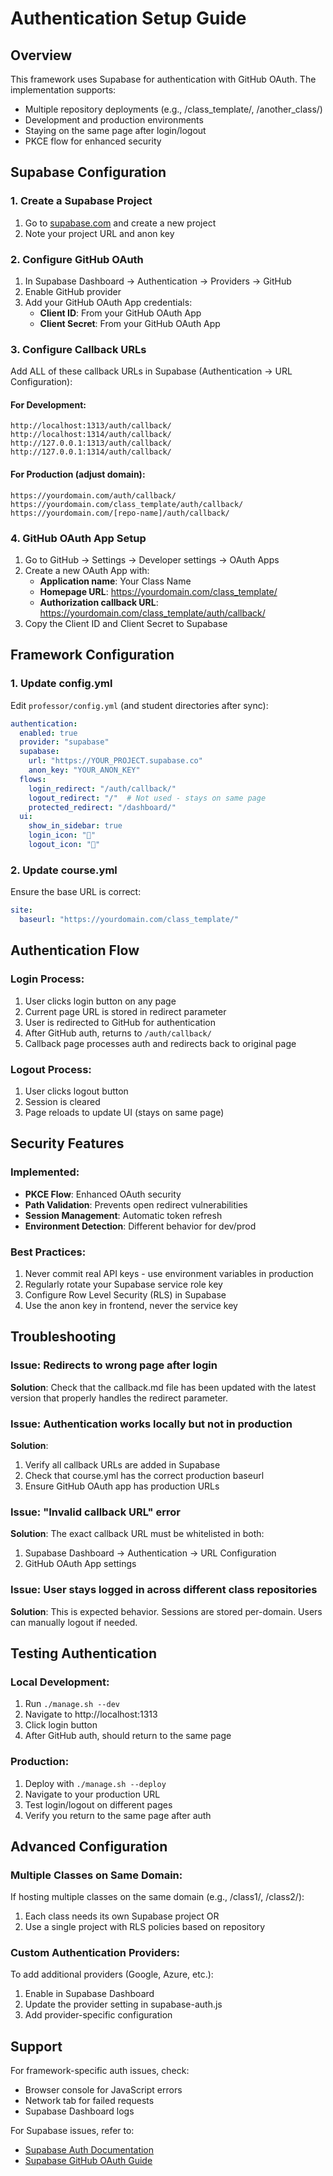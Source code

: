 # Authentication Setup Guide

## Overview
This framework uses Supabase for authentication with GitHub OAuth. The implementation supports:
- Multiple repository deployments (e.g., /class_template/, /another_class/)
- Development and production environments
- Staying on the same page after login/logout
- PKCE flow for enhanced security

## Supabase Configuration

### 1. Create a Supabase Project
1. Go to [supabase.com](https://supabase.com) and create a new project
2. Note your project URL and anon key

### 2. Configure GitHub OAuth
1. In Supabase Dashboard → Authentication → Providers → GitHub
2. Enable GitHub provider
3. Add your GitHub OAuth App credentials:
   - **Client ID**: From your GitHub OAuth App
   - **Client Secret**: From your GitHub OAuth App

### 3. Configure Callback URLs
Add ALL of these callback URLs in Supabase (Authentication → URL Configuration):

#### For Development:
```
http://localhost:1313/auth/callback/
http://localhost:1314/auth/callback/
http://127.0.0.1:1313/auth/callback/
http://127.0.0.1:1314/auth/callback/
```

#### For Production (adjust domain):
```
https://yourdomain.com/auth/callback/
https://yourdomain.com/class_template/auth/callback/
https://yourdomain.com/[repo-name]/auth/callback/
```

### 4. GitHub OAuth App Setup
1. Go to GitHub → Settings → Developer settings → OAuth Apps
2. Create a new OAuth App with:
   - **Application name**: Your Class Name
   - **Homepage URL**: https://yourdomain.com/class_template/
   - **Authorization callback URL**: https://yourdomain.com/class_template/auth/callback/
3. Copy the Client ID and Client Secret to Supabase

## Framework Configuration

### 1. Update config.yml
Edit `professor/config.yml` (and student directories after sync):

```yaml
authentication:
  enabled: true
  provider: "supabase"
  supabase:
    url: "https://YOUR_PROJECT.supabase.co"
    anon_key: "YOUR_ANON_KEY"
  flows:
    login_redirect: "/auth/callback/"
    logout_redirect: "/"  # Not used - stays on same page
    protected_redirect: "/dashboard/"
  ui:
    show_in_sidebar: true
    login_icon: "🔐"
    logout_icon: "🚪"
```

### 2. Update course.yml
Ensure the base URL is correct:

```yaml
site:
  baseurl: "https://yourdomain.com/class_template/"
```

## Authentication Flow

### Login Process:
1. User clicks login button on any page
2. Current page URL is stored in redirect parameter
3. User is redirected to GitHub for authentication
4. After GitHub auth, returns to `/auth/callback/`
5. Callback page processes auth and redirects back to original page

### Logout Process:
1. User clicks logout button
2. Session is cleared
3. Page reloads to update UI (stays on same page)

## Security Features

### Implemented:
- **PKCE Flow**: Enhanced OAuth security
- **Path Validation**: Prevents open redirect vulnerabilities
- **Session Management**: Automatic token refresh
- **Environment Detection**: Different behavior for dev/prod

### Best Practices:
1. Never commit real API keys - use environment variables in production
2. Regularly rotate your Supabase service role key
3. Configure Row Level Security (RLS) in Supabase
4. Use the anon key in frontend, never the service key

## Troubleshooting

### Issue: Redirects to wrong page after login
**Solution**: Check that the callback.md file has been updated with the latest version that properly handles the redirect parameter.

### Issue: Authentication works locally but not in production
**Solution**: 
1. Verify all callback URLs are added in Supabase
2. Check that course.yml has the correct production baseurl
3. Ensure GitHub OAuth app has production URLs

### Issue: "Invalid callback URL" error
**Solution**: The exact callback URL must be whitelisted in both:
1. Supabase Dashboard → Authentication → URL Configuration
2. GitHub OAuth App settings

### Issue: User stays logged in across different class repositories
**Solution**: This is expected behavior. Sessions are stored per-domain. Users can manually logout if needed.

## Testing Authentication

### Local Development:
1. Run `./manage.sh --dev`
2. Navigate to http://localhost:1313
3. Click login button
4. After GitHub auth, should return to the same page

### Production:
1. Deploy with `./manage.sh --deploy`
2. Navigate to your production URL
3. Test login/logout on different pages
4. Verify you return to the same page after auth

## Advanced Configuration

### Multiple Classes on Same Domain:
If hosting multiple classes on the same domain (e.g., /class1/, /class2/):
1. Each class needs its own Supabase project OR
2. Use a single project with RLS policies based on repository

### Custom Authentication Providers:
To add additional providers (Google, Azure, etc.):
1. Enable in Supabase Dashboard
2. Update the provider setting in supabase-auth.js
3. Add provider-specific configuration

## Support

For framework-specific auth issues, check:
- Browser console for JavaScript errors
- Network tab for failed requests
- Supabase Dashboard logs

For Supabase issues, refer to:
- [Supabase Auth Documentation](https://supabase.com/docs/guides/auth)
- [Supabase GitHub OAuth Guide](https://supabase.com/docs/guides/auth/social-login/auth-github)